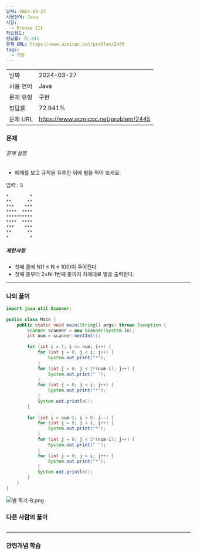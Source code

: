 ```yaml
---
날짜: 2024-03-27
사용언어: Java
시험:
  - Bronze III
학습정도: 
정답률: 72.941
문제 URL: https://www.acmicpc.net/problem/2445
tags:
  - 구현
---
```


|        |                                      |
| ------ | ------------------------------------ |
| 날짜     | 2024-03-27                           |
| 사용 언어  | Java                                 |
| 문제 유형  | 구현                                   |
| 정답률    | 72.941%                              |
| 문제 URL | https://www.acmicpc.net/problem/2445 |

### 문제

###### 문제 설명
- 예제를 보고 규칙을 유추한 뒤에 별을 찍어 보세요.

입력 : 5
```
*        *
**      **
***    ***
****  ****
**********
****  ****
***    ***
**      **
*        *
```
##### 제한사항
- 첫째 줄에 N(1 ≤ N ≤ 100)이 주어진다.
- 첫째 줄부터 2×N-1번째 줄까지 차례대로 별을 출력한다.

---

### 나의 풀이

```java
import java.util.Scanner;  
  
public class Main {  
    public static void main(String[] args) throws Exception {  
        Scanner scanner = new Scanner(System.in);  
        int num = scanner.nextInt();  
  
        for (int i = 1; i <= num; i++) {  
            for (int j = 0; j < i; j++) {  
                System.out.print("*");  
            }  
            for (int j = 0; j < 2*(num-i); j++) {  
                System.out.print(" ");  
            }  
            for (int j = 0; j < i; j++) {  
                System.out.print("*");  
            }  
            System.out.println();  
        }  
  
        for (int i = num-1; i > 0; i--) {  
            for (int j = 0; j < i; j++) {  
                System.out.print("*");  
            }  
            for (int j = 0; j < 2*(num-i); j++) {  
                System.out.print(" ");  
            }  
            for (int j = 0; j < i; j++) {  
                System.out.print("*");  
            }  
            System.out.println();  
        }  
    }  
}
```
![별 찍기-8.png ](/assets/CodingTest/B2445.png)
### 다른 사람의 풀이

```java

```

---
### 관련개념 학습

